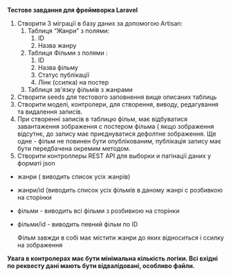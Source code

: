 **Тестове завдання для фреймворка Laravel**

1. Створити 3 міграції в базу даних за допомогою Artisan:
    1. Таблиця “Жанри” з полями:
        1. ID
        2. Назва жанру
    2. Таблиця Фільми з полями :
        1. ID
        2. Назва фільму
        3. Статус публікації
        4. Лінк (ссилка) на постер
    3. Таблиця зв'язку фільмів з жанрами
2. Створити seeds для тестового заповнення вище описаних таблиць
3. Створити моделі, контролери, для створення, виводу, редагування та видалення записів.
4. При створенні записів в таблицю фільм, має відбуватися завантаження зображення с постером фільма ( якщо зображення відсутнє, до запису має приєднуватися дефолтне зображення. Ще одне - фільм не повинен бути опублікованим, публікація запису має бути передбачена окремим методом.
5. Створити контроллеры REST API для выборки и пагінації даних у форматі json
- жанри ( виводить список усіх жанрів)
- жанри/id (виводить список усіх фільмів в даному жанрі с розбивкою на сторінки
- фільми \- виводить всі фільми з розбивкою на сторінки
- фільми/id \- виводить певний фільм по ID

  Фільм завжди в собі має містити жанри до яких відноситься і ссилку на зображення

**Увага в контролерах має бути мінімальна кількість логіки. Всі вхідні по реквесту дані мають бути відвалідовані, особливо файли.**
